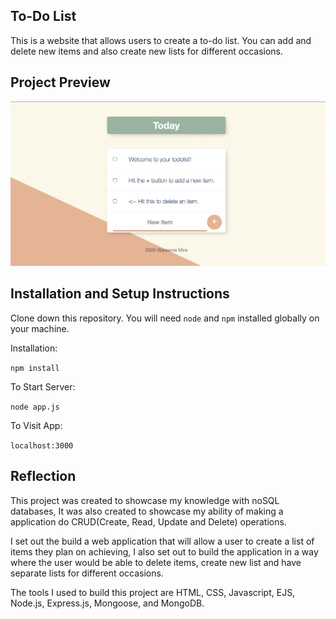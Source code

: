 ## To-Do List

This is a website that allows users to create a to-do list. You can add and delete new items and also create new lists for different occasions.

## Project Preview

![Screenshot](ToDo-List-Screen-Shot.png)

## Installation and Setup Instructions

Clone down this repository. You will need `node` and `npm` installed globally on your machine.  

Installation:

`npm install`  

To Start Server:

`node app.js`  

To Visit App:

`localhost:3000`  

## Reflection

This project was created to showcase my knowledge with noSQL databases, It was also created to showcase my ability of making a application do CRUD(Create, Read, Update and Delete) operations.

I set out the build a web application that will allow a user to create a list of items they plan on achieving, I also set out to build the application in a way where the user would be able to delete items, create new list and have separate lists for different occasions.

The tools I used to build this project are HTML, CSS, Javascript, EJS, Node.js, Express.js, Mongoose, and MongoDB.

